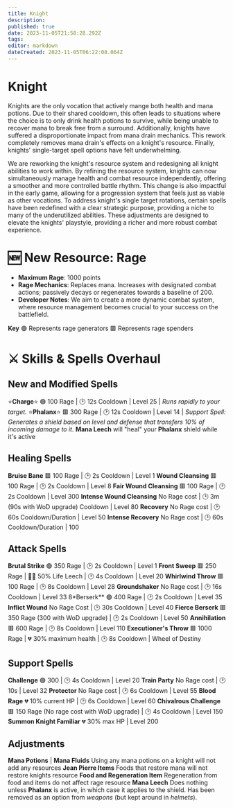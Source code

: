 ```yaml
---
title: Knight
description: 
published: true
date: 2023-11-05T21:58:28.292Z
tags: 
editor: markdown
dateCreated: 2023-11-05T06:22:08.064Z
---
```


# Knight

Knights are the only vocation that actively mange both health and mana potions. Due to their shared cooldown, this often leads to situations where the choice is to only drink health potions to survive, while being unable to recover mana to break free from a surround. Additionally, knights have suffered a disproportionate impact from mana drain mechanics. This rework completely removes mana drain's effects on a knight's resource. Finally, knights' single-target spell options have felt underwhelming. 

We are reworking the knight's resource system and redesigning all knight abilities to work within. By refining the resource system, knights can now simultaneously manage health and combat resource independently, offering a smoother and more controlled battle rhythm. This change is also impactful in the early game, allowing for a progression system that feels just as viable as other vocations. To address knight's single target rotations, certain spells have been redefined with a clear strategic purpose, providing a niche to many of the underutilized abilities. These adjustments are designed to elevate the knights' playstyle, providing a richer and more robust combat experience.

# :new: New Resource: Rage
- **Maximum Rage**: 1000 points
- **Rage Mechanics**: Replaces mana. Increases with designated combat actions; passively decays or regenerates towards a baseline of 200.
- **Developer Notes**: We aim to create a more dynamic combat system, where resource management becomes crucial to your success on the battlefield.

**Key**
🟢  Represents rage generators
🟥  Represents rage spenders

# :crossed_swords: Skills & Spells Overhaul
## New and Modified Spells
:star:**Charge**:star: 🟢 100 Rage | :clock2: 12s Cooldown | Level 25 | *Runs rapidly to your target.*
:star:**Phalanx**:star: 🟥 300 Rage | :clock2: 12s Cooldown | Level 14 | *Support Spell: Generates a shield based on level and defense that transfers 10% of incoming damage to it.*
**Mana Leech** will "heal" your **Phalanx** shield while it's active

## Healing Spells 
**Bruise Bane** 🟥 100 Rage | :clock2: 2s Cooldown | Level 1
**Wound Cleansing** 🟥 100 Rage | :clock2: 2s Cooldown | Level 8
**Fair Wound Cleansing** 🟥 100 Rage | :clock2: 2s Cooldown | Level 300
**Intense Wound Cleansing** No Rage cost | :clock2: 3m (90s with WoD upgrade) Cooldown | Level 80
**Recovery** No Rage cost | :clock2: 60s Cooldown/Duration | Level 50
**Intense Recovery** No Rage cost | :clock2: 60s Cooldown/Duration | 100

## Attack Spells
**Brutal Strike** 🟢 350 Rage | :clock2: 2s Cooldown | Level 1
**Front Sweep** 🟥 250 Rage | 🧛‍♂️ 50% Life Leech | :clock2: 4s Cooldown | Level 20
**Whirlwind Throw** 🟥 100 Rage | :clock2: 8s Cooldown | Level 28
**Groundshaker** No Rage cost | :clock2: 16s Cooldown | Level 33
8*Berserk** 🟢 400 Rage | :clock2: 2s Cooldown | Level 35
**Inflict Wound** No Rage Cost | :clock2: 30s Cooldown | Level 40
**Fierce Berserk** 🟥 350 Rage (300 with WoD upgrade) | :clock2: 2s Cooldown | Level 50
**Annihilation** 🟥 600 Rage | :clock2: 8s Cooldown | Level 110
**Executioner's Throw** 🟥 1000 Rage | :broken_heart: 30% maximum health | :clock2: 8s Cooldown | Wheel of Destiny



## Support Spells
**Challenge** 🟢 300 | :clock2: 4s Cooldown | Level 20
**Train Party** No Rage cost | :clock2: 10s | Level 32
**Protector** No Rage cost | :clock2: 6s Cooldown | Level 55
**Blood Rage** :broken_heart: 10% current HP | :clock2: 6s Cooldown | Level 60
**Chivalrous Challenge** 🟥 150 Rage (No rage cost with WoD upgrade) | :clock2: 4s Cooldown | Level 150
**Summon Knight Familiar** :broken_heart: 30% max HP | Level 200

## Adjustments
**Mana Potions** | **Mana Fluids** Using any mana potions on a knight will not add any resources
**Jean Pierre Items** Foods that restore mana will not restore knights resource
**Food and Regeneration Item** Regeneration from food and items do not affect rage resource
**Mana Leech** Does nothing unless **Phalanx** is active, in which case it applies to the shield. Has been removed as an option from *weapons* (but kept around in *helmets*).